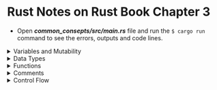 # Rust Notes on Rust Book Chapter 3

- Open ***common_consepts/src/main.rs*** file and run the ``` $ cargo run ``` command to see the errors, outputs and code lines.

<details>

<summary>Variables and Mutability</summary>

## 3.1. Variables and Mutability

- By default, *variables* in Rust are immutable. So that Rust gives you to write your code in a way that takes advantage of the saftey and easy concurrency that Rust offers. 

- When a variable is immutable, you **CAN NOT** change that value.

```rust
 let x = 5; 
 x = 6; 
 ```
 This code block will cause an error. You have to use ``` mut ``` keyword to make a variable mutable. 

 ```rust
 let mut x = 5; 
 x = 6; 
 ```
### Constants 

- *Constants* are also values that are bound to a name and are not allowed to change, but there are a few differences between constants and variables. 

1. You ***ARE NOT*** allowed to use ``` mut ``` keyword with *constants*. Constants are just immutable by default. 

1. You declare constants using the ``` const ``` keyword instead of the ``` let ``` keyword, and the type ***MUST BE*** annotated.

1. Constants can be declared in any scope, including the global scope, which makes them useful for values that may parts of code need to know about.

1. Constants may be set only to a constant expression, not the result of a value that could only be computed at runtime. 

- An example of a constant declaration: 

```rust
conts THREE_HOURS_IN_SECONDS: u32 = 60 * 60 * 3;
```

-Rust's naming convention for constants is to use all uppercase with underscores between words. 

## Shadowing

- To see the example of shadowing, look at the *main.rs* file. 

- Shadowing is different from marking a variable as ``` mut ```. By using ```let```, we can perform a few transformation on a value but have the variable be immutable after transformations have been completed.

- The other difference between ``` mut ``` and *shadowing* is that because we're effectively creating a new variable when we use the ``` let ``` keyword again, we can change the type of the value but reuse the same name.

</details>

<details>

<summary>Data Types</summary>

## 3.2. Data Types

- We will look at two data type subsets: ***scalar*** and ***compound***.

- Rust is a *statically typed language*, which means that it must know the types of all variables at compile time.

1. Scalar Types

Rust has four primary scalar types: ***integers, floating-point numbers, Booleans and characters***.

- Integer Types

| Length | Signed | Unsigned |  
|-----------|:-----------:|-----------:|  
| 8-bit | i8 | u8 |  
| 16-bit | i16 | u16 | 
| 32-bit | i32 | u32 | 
| 64-bit | i64 | u64 | 
| 128-bit | i128 | u128 | 
| arch | isize | usize | 

*Signed and Unsigned* refer to whether it's possible for the number to be negative, in other words, whether the number need s to have a sign with it (*signed*) or whether it will be only ever be positive and cam therefore be represented without a sign (*unsigned*).


- Floating-Point Types

Rust's floating-point types are `f32` and `f64`, which are 32 bits and 64 bits in size, respectivelt. 

- The Boolean Type

a Boolean type in Rust has two possible values, `true` and `false`. 

Booleans are ***ONE BYTE*** in size. 

The Bloolean Type in Rust is specified using ``` bool ```

- The Character Type

Rust's ``` char ``` type is the language's most primitive alphabetic type. To find the example, look at the ***common_cpnsepts/src/main.rs*** file. 

We specify ``` char ``` literals with *single quotes*, as opposed to strinf literals, which use double quotes. 

Rust's ``` char ``` type is **four bytes** şn size and represents a **Unicode Scalar Value**, which means it can represent a lor more than just ***ASCII***.

1. Compound Types 

Compound types can group multiple values into one type. Rust has two primitive compound types: ***tuples*** and ***arrays***.

- The Tuple Type 

A tuple is a general way of grouping together a number of values *with a variety of types* into one compound type. 

*Tuples have a fixed length: once declared, they cannot grow or shrink in size.*

```rust
fn main() {
    let tup: (i32, f64, u8) = (500, 6.4, 1);
}
```

- The Array Type

Unlike a tuple, every element of an array *must have the same type*. 

Unlike arrays in some other languages, arrays in Rust have a fixed length.

```rust
fn main() {
    let a = [1, 2, 3, 4, 5];
}
```

Arrays are useful when you want your data allocated on the stack rather than the heap or when you want to ensure you always have a fixed number of elements. 

An array isn’t as flexible as the vector type, though. A vector is a similar collection type provided by the standard library that is allowed to grow or shrink in size. If you’re unsure whether to use an array or a vector, chances are you should use a vector.

```rust
let a: [i32; 5] = [1, 2, 3, 4, 5];
//Here, i32 is the type of each element. After the semicolon, the number 5 indicates the array contains five elements.
```

```rust
 let a = [3; 5]; // let a = [3, 3, 3, 3, 3];
 ```

```rust
fn main() {
    let a = [1, 2, 3, 4, 5];

    let first = a[0];
    let second = a[1];

// An array is a single chunk of memory of a known, fixed size that can be allocated on the stack. 
//You can access elements of an array using indexing, like this.
}
```

</details>

<details> 

<summary> Functions </summary>

- We define a function in Rust by entering fn followed by a function name and a set of parentheses. The curly brackets tell the compiler where the function body begins and ends.

```rust
fn main() {
    println!("Hello, world!");

    another_function(); 
    // We can call any function we’ve defined by entering its name followed by a set of parentheses.
}

fn another_function() {
    println!("Another function.");
}
```
- we defined another_function after the main function in the source code; we could have defined it before as well. Rust doesn’t care where you define your functions, only that they’re defined somewhere in a scope that can be seen by the caller.

## Parameters

- We can define functions to have parameters, which are special variables that are part of a function’s signature.

```rust
fn main() {
    another_function(5);
}

fn another_function(x: i32) {
    println!("The value of x is: {x}");
}

// The output is "The value of x is: 5"
```

- In function signatures, you must declare the type of each parameter. This is a deliberate decision in Rust’s design: requiring type annotations in function definitions means the compiler almost never needs you to use them elsewhere in the code to figure out what type you mean.

- When defining multiple parameters, separate the parameter declarations with commas.

## Statements and Expressions

- ***Statements*** are instructions that perform some action and do not return a value. 
- ***Expressions*** evaluate to a resultant value.

## Functions and Return Values

- Functions can return values to the code that calls them. We don’t name return values, but we must declare their type after an arrow (***->***).

- You can return early from a function by using the return keyword and specifying a value, but most functions return the last expression implicitly.

```rust
fn five() -> i32 {
    5
}

fn main() {
    let x = five();

    println!("The value of x is: {x}");
}
// The output will be "The value of x is: 5".
```

</details>

<details> 

<summary> Comments </summary>

- In Rust, the idiomatic comment style starts a comment with two slashes, and the comment continues until the end of the line. For comments that extend beyond a single line, you’ll need to include ***//*** on each line

```rust
fn main() {
// So we’re doing something complicated here, long enough that we need
// multiple lines of comments to do it! Whew! Hopefully, this comment will
// explain what’s going on.
}
```

</details>



<details> 

<summary> Control Flow </summary>

- The ability to run some code depending on whether a condition is true and to run some code repeatedly while a condition is true are basic building blocks in most programming languages. The most common constructs that let you control the flow of execution of Rust code are if expressions and loops.

## If Expressions

- An if expression allows you to branch your code depending on conditions. You provide a condition and then state, “If this condition is met, run this block of code. If the condition is not met, do not run this block of code.”

```rust
fn main() {
    let number = 3;

    if number < 5 {
        println!("condition was true");
    } else {
        println!("condition was false");
    }
}
```

### Handling Multiple Conditions with ***else if***

- You can use multiple conditions by combining if and else in an else if expression. For example:

```rust
fn main() {
    let number = 6;

    if number % 4 == 0 {
        println!("number is divisible by 4");
    } else if number % 3 == 0 {
        println!("number is divisible by 3");
    } else if number % 2 == 0 {
        println!("number is divisible by 2");
    } else {
        println!("number is not divisible by 4, 3, or 2");
    }
}
// The output is "number is divisible by 3".
```

- Using too many else if expressions can clutter your code, so if you have more than one, you might want to refactor your code. 

### Using ***if*** in a ***let*** statement

- Because if is an expression, we can use it on the right side of a let statement to assign the outcome to a variable.

```rust
fn main() {
    let condition = true;
    let number = if condition { 5 } else { 6 };

    println!("The value of number is: {number}");
}
/// The output is "The value of number is: 5".
```

## Repetition with Loops

- It’s often useful to execute a block of code more than once. For this task, Rust provides several loops, which will run through the code inside the loop body to the end and then start immediately back at the beginning. 

- Rust provides a way to break out of a loop using code. You can place the ***break*** keyword within the loop to tell the program when to stop executing the loop.

- Rust has three kinds of loops: ***loop***, ***while***, and ***for***. 

1. Repeating Code with ***loop***

- The loop keyword tells Rust to execute a block of code over and over again forever or until you explicitly tell it to stop.

```rust
fn main() {
    loop {
        println!("again!");
    }
}
/* The output is;
again!
again!
again!
again!
...
*/
```

1. Returning Values from Loops

- One of the uses of a loop is to retry an operation you know might fail, such as checking whether a thread has completed its job. You might also need to pass the result of that operation out of the loop to the rest of your code.
- To do this, you can add the value you want returned after the break expression you use to stop the loop; that value will be returned out of the loop so you can use it.

```rust
fn main() {
    let mut counter = 0;

    let result = loop {
        counter += 1;

        if counter == 10 {
            break counter * 2;
        }
    };

    println!("The result is {result}");
}
```

1. Conditional Loops with ***while***

- A program will often need to evaluate a condition within a loop. 

- While the *condition is true*, the loop runs. 
- When the *condition ceases to be true*, the program calls break, stopping the loop. 

- It’s possible to implement behavior like this using a combination of loop, if, else, and break; you could try that now in a program, if you’d like. However, this pattern is so common that Rust has a built-in language construct for it, called a ***while loop***.

```rust
fn main() {
    let mut number = 3;

    while number != 0 {
        println!("{number}!");

        number -= 1;
    }

    println!("LIFTOFF!!!");
}
```
## Looping Through a Collection with ***for***

- The safety and conciseness of for loops make them the most commonly used loop construct in Rust.

```rust
fn main() {
    let a = [10, 20, 30, 40, 50];

    for element in a {
        println!("the value is: {element}");
    }
}
```

Using the for loop, you wouldn’t need to remember to change any other code if you changed the number of values in the array.

</details>